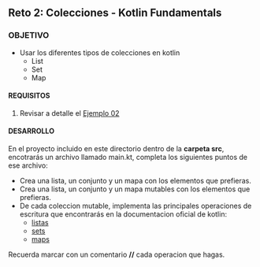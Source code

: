  
## Reto 2: Colecciones - Kotlin Fundamentals 

### OBJETIVO 

- Usar los diferentes tipos de colecciones en kotlin
	- List
	- Set
	- Map

#### REQUISITOS 

1. Revisar a detalle el [Ejemplo 02](/../../tree/master/Sesion-02/Ejemplo-02)

#### DESARROLLO

En el proyecto incluido en este directorio dentro de la **carpeta src**, encotrarás un archivo llamado main.kt, completa los siguientes puntos de ese archivo:

- Crea una lista, un conjunto y un mapa con los elementos que prefieras.
- Crea una lista, un conjunto y un mapa mutables con los elementos que prefieras.
- De cada coleccion mutable, implementa las principales operaciones de escritura que encontrarás en la documentacion oficial de kotlin:
	- [listas](https://kotlinlang.org/docs/reference/list-operations.html)
	- [sets](https://kotlinlang.org/docs/reference/set-operations.html)
	- [maps](https://kotlinlang.org/docs/reference/map-operations.html)

Recuerda marcar con un comentario **//** cada operacion que hagas.


